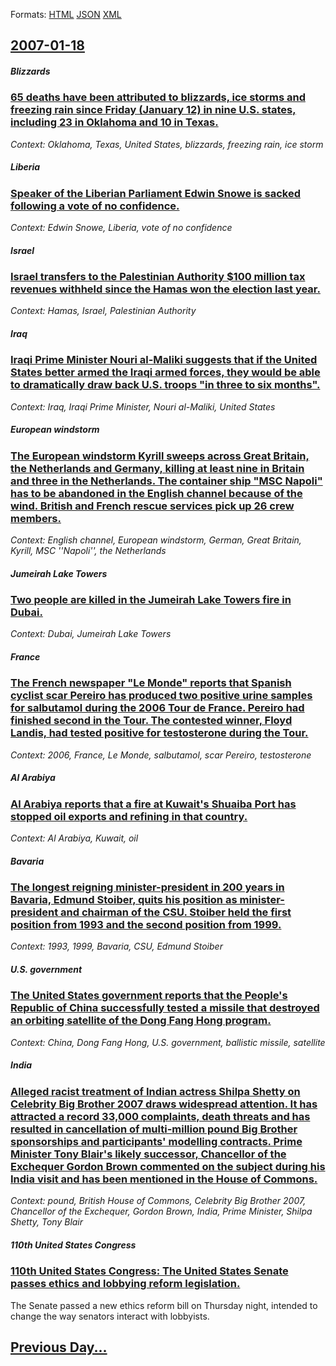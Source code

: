 
Formats: [HTML](2007/01/18/index.html)  [JSON](2007/01/18/index.json)  [XML](2007/01/18/index.xml)  

## [2007-01-18](/news/2007/01/18/index.md)

##### Blizzards
### [ 65 deaths have been attributed to blizzards, ice storms and freezing rain since Friday (January 12) in nine U.S. states, including 23 in Oklahoma and 10 in Texas. ](/news/2007/01/18/65-deaths-have-been-attributed-to-blizzards-ice-storms-and-freezing-rain-since-friday-january-12-in-nine-u-s-states-including-23-in-ok.md)
_Context: Oklahoma, Texas, United States, blizzards, freezing rain, ice storm_

##### Liberia
### [ Speaker of the Liberian Parliament Edwin Snowe is sacked following a vote of no confidence. ](/news/2007/01/18/speaker-of-the-liberian-parliament-edwin-snowe-is-sacked-following-a-vote-of-no-confidence.md)
_Context: Edwin Snowe, Liberia, vote of no confidence_

##### Israel
### [ Israel transfers to the Palestinian Authority $100 million tax revenues withheld since the Hamas won the election last year. ](/news/2007/01/18/israel-transfers-to-the-palestinian-authority-100-million-tax-revenues-withheld-since-the-hamas-won-the-election-last-year.md)
_Context: Hamas, Israel, Palestinian Authority_

##### Iraq
### [ Iraqi Prime Minister Nouri al-Maliki suggests that if the United States better armed the Iraqi armed forces, they would be able to dramatically draw back U.S. troops "in three to six months". ](/news/2007/01/18/iraqi-prime-minister-nouri-al-maliki-suggests-that-if-the-united-states-better-armed-the-iraqi-armed-forces-they-would-be-able-to-dramatic.md)
_Context: Iraq, Iraqi Prime Minister, Nouri al-Maliki, United States_

##### European windstorm
### [ The European windstorm Kyrill sweeps across Great Britain, the Netherlands and Germany, killing at least nine in Britain and three in the Netherlands. The container ship "MSC Napoli" has to be abandoned in the English channel because of the wind. British and French rescue services pick up 26 crew members. ](/news/2007/01/18/the-european-windstorm-kyrill-sweeps-across-great-britain-the-netherlands-and-germany-killing-at-least-nine-in-britain-and-three-in-the-n.md)
_Context: English channel, European windstorm, German, Great Britain, Kyrill, MSC ''Napoli'', the Netherlands_

##### Jumeirah Lake Towers
### [ Two people are killed in the Jumeirah Lake Towers fire in Dubai. ](/news/2007/01/18/two-people-are-killed-in-the-jumeirah-lake-towers-fire-in-dubai.md)
_Context: Dubai, Jumeirah Lake Towers_

##### France
### [ The French newspaper "Le Monde" reports that Spanish cyclist scar Pereiro has produced two positive urine samples for salbutamol during the 2006 Tour de France. Pereiro had finished second in the Tour. The contested winner, Floyd Landis, had tested positive for testosterone during the Tour. ](/news/2007/01/18/the-french-newspaper-le-monde-reports-that-spanish-cyclist-oscar-pereiro-has-produced-two-positive-urine-samples-for-salbutamol-during-th.md)
_Context: 2006, France, Le Monde, salbutamol, scar Pereiro, testosterone_

##### Al Arabiya
### [ Al Arabiya reports that a fire at Kuwait's Shuaiba Port has stopped oil exports and refining in that country. ](/news/2007/01/18/al-arabiya-reports-that-a-fire-at-kuwait-s-shuaiba-port-has-stopped-oil-exports-and-refining-in-that-country.md)
_Context: Al Arabiya, Kuwait, oil_

##### Bavaria
### [ The longest reigning minister-president in 200 years in Bavaria, Edmund Stoiber, quits his position as minister-president and chairman of the CSU. Stoiber held the first position from 1993 and the second position from 1999. ](/news/2007/01/18/the-longest-reigning-minister-president-in-200-years-in-bavaria-edmund-stoiber-quits-his-position-as-minister-president-and-chairman-of-t.md)
_Context: 1993, 1999, Bavaria, CSU, Edmund Stoiber_

##### U.S. government
### [ The United States government reports that the People's Republic of China successfully tested a missile that destroyed an orbiting satellite of the Dong Fang Hong program. ](/news/2007/01/18/the-united-states-government-reports-that-the-people-s-republic-of-china-successfully-tested-a-missile-that-destroyed-an-orbiting-satellite.md)
_Context: China, Dong Fang Hong, U.S. government, ballistic missile, satellite_

##### India
### [ Alleged racist treatment of Indian actress Shilpa Shetty on Celebrity Big Brother 2007 draws widespread attention. It has attracted a record 33,000 complaints, death threats and has resulted in cancellation of multi-million pound Big Brother sponsorships and participants' modelling contracts. Prime Minister Tony Blair's likely successor, Chancellor of the Exchequer Gordon Brown commented on the subject during his India visit and has been mentioned in the House of Commons. ](/news/2007/01/18/alleged-racist-treatment-of-indian-actress-shilpa-shetty-on-celebrity-big-brother-2007-draws-widespread-attention-it-has-attracted-a-recor.md)
_Context:  pound, British House of Commons, Celebrity Big Brother 2007, Chancellor of the Exchequer, Gordon Brown, India, Prime Minister, Shilpa Shetty, Tony Blair_

##### 110th United States Congress
### [ 110th United States Congress: The United States Senate passes ethics and lobbying reform legislation. ](/news/2007/01/18/110th-united-states-congress-the-united-states-senate-passes-ethics-and-lobbying-reform-legislation.md)
The Senate passed a new ethics reform bill on Thursday night, intended to change the way senators interact with lobbyists.

## [Previous Day...](/news/2007/01/17/index.md)

